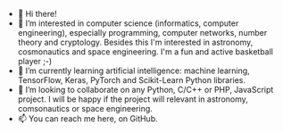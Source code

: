 - 👋 Hi there!
- 👀 I’m interested in computer science (informatics, computer engineering), especially programming, computer networks, number theory and cryptology. Besides this I'm interested in astronomy, cosmonautics and space engineering. I'm a fun and active basketball player ;-)
- 🌱 I’m currently learning artificial intelligence: machine learning, TensorFlow, Keras, PyTorch and Scikit-Learn Python libraries.
- 💞️ I’m looking to collaborate on any Python, C/C++ or PHP, JavaScript project. I will be happy if the project will relevant in astronomy, comsonautics or space engineering.
- 📫 You can reach me here, on GitHub.

<!---
adzapala/adzapala is a ✨ special ✨ repository because its `README.md` (this file) appears on your GitHub profile.
You can click the Preview link to take a look at your changes.
--->
